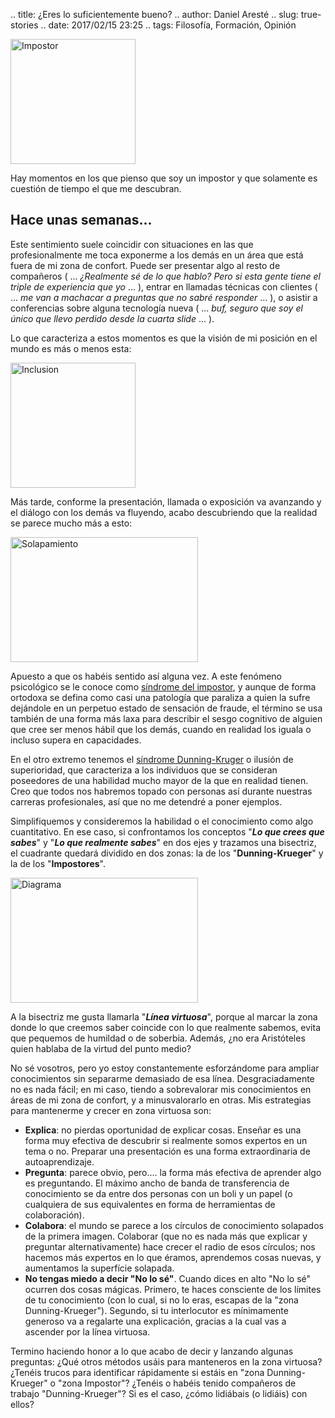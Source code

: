 .. title: ¿Eres lo suficientemente bueno?
.. author: Daniel Aresté
.. slug: true-stories
.. date: 2017/02/15 23:25
.. tags: Filosofía, Formación, Opinión

<img src='https://cloud.githubusercontent.com/assets/5310624/22907908/c94c4a6a-f24b-11e6-83f9-d81dc988b9da.jpg' alt='Impostor' class='align-right' height='200' width='200'/>

Hay momentos en los que pienso que soy un impostor y que solamente es cuestión de tiempo el que me descubran.
<!-- TEASER_END -->

## Hace unas semanas...

Este sentimiento suele coincidir con situaciones en las que profesionalmente me toca exponerme a los demás en un área que está fuera de mi zona de confort.
Puede ser presentar algo al resto de compañeros ( ... _¿Realmente sé de lo que hablo? Pero si esta gente tiene el triple de experiencia que yo_ ... ),
entrar en llamadas técnicas con clientes ( ... _me van a machacar a preguntas que no sabré responder_ ... ),
o asistir a conferencias sobre alguna tecnología nueva ( ... _buf, seguro que soy el único que llevo perdido desde la cuarta slide_ ... ).

Lo que caracteriza a estos momentos es que la visión de mi posición en el mundo es más o menos esta:

<img src='https://cloud.githubusercontent.com/assets/5310624/22907838/6c3d95f4-f24b-11e6-8120-fd433e87946d.png' alt='Inclusion' height='200' width='200'/>

Más tarde, conforme la presentación, llamada o exposición va avanzando y el diálogo con los demás va fluyendo,
acabo descubriendo que la realidad se parece mucho más a esto:

<img src='https://cloud.githubusercontent.com/assets/5310624/22907841/6ea951ac-f24b-11e6-9148-37928bc1d268.png' alt='Solapamiento' height='200' width='300'/>


Apuesto a que os habéis sentido así alguna vez. A este fenómeno psicológico se le conoce como [síndrome del impostor],
y aunque de forma ortodoxa se defina como casi una patología que paraliza a quien la sufre dejándole en un perpetuo estado de sensación de fraude,
el término se usa también de una forma más laxa para describir el sesgo cognitivo de alguien que cree ser menos hábil que los demás,
cuando en realidad los iguala o incluso supera en capacidades.

En el otro extremo tenemos el [síndrome Dunning-Kruger] o ilusión de superioridad,
que caracteriza a los individuos que se consideran poseedores de una habilidad mucho mayor de la que en realidad tienen.
Creo que todos nos habremos topado con personas así durante nuestras carreras profesionales, así que no me detendré a poner ejemplos.

Simplifiquemos y consideremos la habilidad o el conocimiento como algo cuantitativo.
En ese caso, si confrontamos los conceptos "**_Lo que crees que sabes_**" y "**_Lo que realmente sabes_**" en dos ejes y trazamos una bisectriz,
el cuadrante quedará dividido en dos zonas: la de los "**Dunning-Krueger**" y la de los "**Impostores**".

<img src='https://cloud.githubusercontent.com/assets/5310624/22907833/68a6805e-f24b-11e6-87ba-41710342e40c.png' alt='Diagrama' height='200' width='300'/>

A la bisectriz me gusta llamarla "**_Línea virtuosa_**", porque al marcar la zona donde lo que creemos saber coincide con lo que realmente sabemos,
evita que pequemos de humildad o de soberbia. Además, ¿no era Aristóteles quien hablaba de la virtud del punto medio?

No sé vosotros, pero yo estoy constantemente esforzándome para ampliar conocimientos sin separarme demasiado de esa línea.
Desgraciadamente no es nada fácil; en mi caso, tiendo a sobrevalorar mis conocimientos en áreas de mi zona de confort,
y a minusvalorarlo en otras. Mis estrategias para mantenerme y crecer en zona virtuosa son:

- **Explica**: no pierdas oportunidad de explicar cosas. Enseñar es una forma muy efectiva de descubrir si realmente somos expertos en un tema o no. Preparar una presentación es una forma extraordinaria de autoaprendizaje.
- **Pregunta**: parece obvio, pero.... la forma más efectiva de aprender algo es preguntando. El máximo ancho de banda de transferencia de conocimiento se da entre dos personas con un boli y un papel (o cualquiera de sus equivalentes en forma de herramientas de colaboración).
- **Colabora**: el mundo se parece a los círculos de conocimiento solapados de la primera imagen. Colaborar (que no es nada más que explicar y preguntar alternativamente) hace crecer el radio de esos círculos; nos hacemos más expertos en lo que éramos, aprendemos cosas nuevas, y aumentamos la superfície solapada.
- **No tengas miedo a decir "No lo sé"**. Cuando dices en alto "No lo sé" ocurren dos cosas mágicas. Primero, te haces consciente de los límites de tu conocimiento (con lo cual, si no lo eras, escapas de la "zona Dunning-Krueger"). Segundo, si tu interlocutor es mínimamente generoso va a regalarte una explicación, gracias a la cual vas a ascender por la línea virtuosa.

Termino haciendo honor a lo que acabo de decir y lanzando algunas preguntas: ¿Qué otros métodos usáis para manteneros en la zona virtuosa? ¿Tenéis trucos para identificar rápidamente si estáis en "zona Dunning-Krueger" o "zona Impostor"? ¿Tenéis o habéis tenido compañeros de trabajo "Dunning-Krueger"? Si es el caso, ¿cómo lidiábais (o lidiáis) con ellos?

[síndrome del impostor]: https://en.wikipedia.org/wiki/Impostor_syndrome
[síndrome Dunning-Kruger]: https://en.wikipedia.org/wiki/Dunning%E2%80%93Kruger_effect
